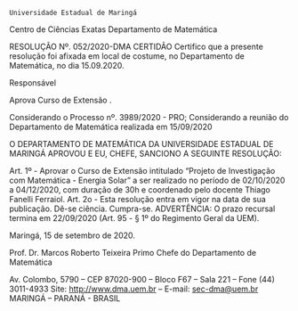 	

	Universidade Estadual de Maringá
Centro de Ciências Exatas
Departamento de Matemática
	




RESOLUÇÃO Nº. 052/2020-DMA
	CERTIDÃO
Certifico que a presente resolução foi afixada em local de costume, no Departamento de Matemática, no dia 15.09.2020.


Responsável





Aprova
Curso de Extensão
.



Considerando o Processo nº. 3989/2020 - PRO;
Considerando a reunião do Departamento de Matemática realizada em 15/09/2020

O DEPARTAMENTO DE MATEMÁTICA DA UNIVERSIDADE ESTADUAL DE MARINGÁ APROVOU E EU, CHEFE, SANCIONO A SEGUINTE RESOLUÇÃO:

Art. 1º - Aprovar o Curso de Extensão intitulado “Projeto de Investigação com Matemática - Energia Solar” a ser realizado no período de 02/10/2020 a 04/12/2020, com duração de 30h e coordenado pelo docente Thiago Fanelli Ferraiol.
 Art. 2o - Esta resolução entra em vigor na data de sua publicação.
Dê-se ciência.
Cumpra-se.
	ADVERTÊNCIA:
O prazo recursal termina em 22/09/2020 (Art. 95 - § 1º do Regimento Geral da UEM).



						
Maringá, 15 de setembro de 2020.

              

                         
Prof. Dr. Marcos Roberto Teixeira Primo
 Chefe do Departamento de Matemática

Av. Colombo, 5790 – CEP 87020-900 – Bloco F67 – Sala 221 – Fone (44) 3011-4933
Site: http://www.dma.uem.br – E-mail: sec-dma@uem.br
MARINGÁ – PARANÁ - BRASIL
